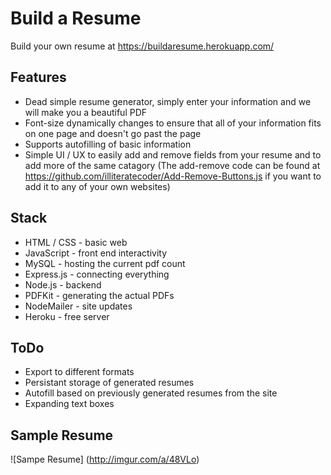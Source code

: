 # Build a Resume

Build your own resume at https://buildaresume.herokuapp.com/

## Features
* Dead simple resume generator, simply enter your information and we will make you a beautiful PDF
* Font-size dynamically changes to ensure that all of your information fits on one page and doesn't go past the page
* Supports autofilling of basic information
* Simple UI / UX to easily add and remove fields from your resume and to add more of the same catagory (The add-remove code can be found at https://github.com/illiteratecoder/Add-Remove-Buttons.js if you want to add it to any of your own websites)


## Stack
* HTML / CSS - basic web
* JavaScript - front end interactivity
* MySQL - hosting the current pdf count
* Express.js - connecting everything
* Node.js - backend
* PDFKit - generating the actual PDFs
* NodeMailer - site updates
* Heroku - free server


## ToDo
* Export to different formats
* Persistant storage of generated resumes
* Autofill based on previously generated resumes from the site
* Expanding text boxes


## Sample Resume
![Sampe Resume]
(http://imgur.com/a/48VLo)
